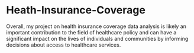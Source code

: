 # Heath-Insurance-Coverage
Overall, my project on health insurance coverage data analysis is likely an important contribution to the field of healthcare policy and can have a significant impact on the lives of individuals and communities by informing decisions about access to healthcare services.

